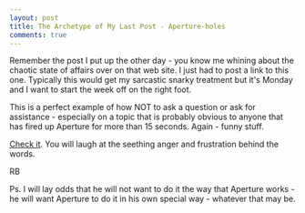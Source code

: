 ```yaml
---
layout: post
title: The Archetype of My Last Post - Aperture-holes
comments: true
---
```

Remember the post I put up the other day - you know me whining about the chaotic state of affairs over on that web site. I just had to post a link to this one. Typically this would get my sarcastic snarky treatment but it's Monday and I want to start the week off on the right foot.

This is a perfect example of how NOT to ask a question or ask for assistance - especially on a topic that is probably obvious to anyone that has fired up Aperture for more than 15 seconds. Again - funny stuff.

<a href="http://discussions.apple.com/thread.jspa?threadID=2389444&amp;tstart=0">Check it</a>. You will laugh at the seething anger and frustration behind the words.

RB

Ps. I will lay odds that he will not want to do it the way that Aperture works - he will want Aperture to do it in his own special way - whatever that may be.